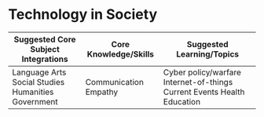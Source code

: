 Technology in Society
=====================

| Suggested Core Subject Integrations                | Core Knowledge/Skills | Suggested Learning/Topics                                               |
|----------------------------------------------------|-----------------------|-------------------------------------------------------------------------|
| Language Arts Social Studies Humanities Government | Communication Empathy | Cyber policy/warfare Internet-of-things Current Events Health Education |
